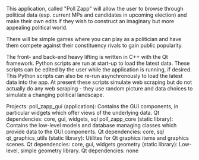 This application, called "Poll Zapp" will allow the user to browse through political data (esp. current MPs and candidates 
in upcoming election) and make their own edits if they wish to construct an imaginary but more 
appealing political world.

There will be simple games where you can play as a politician and have them compete against their 
constituency rivals to gain public popularity.

The front- and back-end heavy lifting is written in C++ with the Qt framework. Python scripts are 
run at start-up to load the latest data. These scripts can be edited by the user while the application 
is running, if desired. This Python scripts can also be re-run asynchronously to load the latest data 
into the app. At present these scripts simulate web scraping but do not actually do any web scraping - 
they use random picture and data choices to simulate a changing political landscape. 

Projects:
    poll_zapp_gui (application):
        Contains the GUI components, in particular widgets which offer views of the underlying data.
        Qt dependencies: core, gui, widgets, sql
    poll_zapp_core (static library): 
        Contains the low-level models and database managing classes which provide data to the 
        GUI components. 
        Qt dependencies: core, sql
    qt_graphics_utils (static library):
        Utilites for Qt graphics items and graphics scenes.
        Qt dependencies: core, gui, widgets
    geometry (static library): 
        Low-level, simple geometry library.
        Qt dependencies: none
